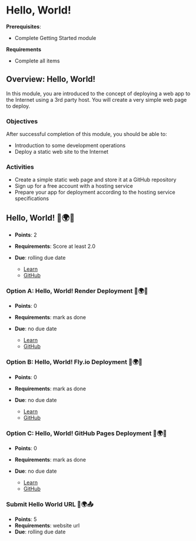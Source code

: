 # Hello, World!

**Prerequisites**: 
- Complete Getting Started module

**Requirements** 
- Complete all items

## Overview: Hello, World!
In this module, you are introduced to the concept of deploying a web app to the Internet using a 3rd party host. You will create a very simple web page to deploy.

### Objectives
After successful completion of this module, you should be able to:

- Introduction to some development operations
- Deploy a static web site to the Internet

### Activities
- Create a simple static web page and store it at a GitHub repository
- Sign up for a free account with a hosting service
- Prepare your app for deployment according to the hosting service specifications

## Hello, World! 👋🌍😊
- **Points**: 2
- **Requirements**: Score at least 2.0
- **Due**: rolling due date

  - [Learn](https://learn.firstdraft.com/lessons/106)
  - [GitHub](https://github.com/appdev-lessons/hello-world/)

### Option A: Hello, World! Render Deployment 🚀🌍👋
- **Points**: 0
- **Requirements**: mark as done
- **Due**: no due date

  - [Learn](https://learn.firstdraft.com/lessons/114)
  - [GitHub](https://github.com/appdev-lessons/deploying-to-render)

### Option B: Hello, World! Fly.io Deployment 🚀🌍👋
- **Points**: 0
- **Requirements**: mark as done
- **Due**: no due date

  - [Learn](https://learn.firstdraft.com/lessons/107)
  - [GitHub](https://github.com/appdev-lessons/deploying-to-fly)

### Option C: Hello, World! GitHub Pages Deployment 🚀🌍👋
- **Points**: 0
- **Requirements**: mark as done
- **Due**: no due date

  - [Learn](https://learn.firstdraft.com/lessons/108)
  - [GitHub](https://github.com/appdev-lessons/deploying-static-to-github-pages)

### Submit Hello World URL 🔗🌍📤
- **Points**: 5
- **Requirements**: website url
- **Due**: rolling due date
